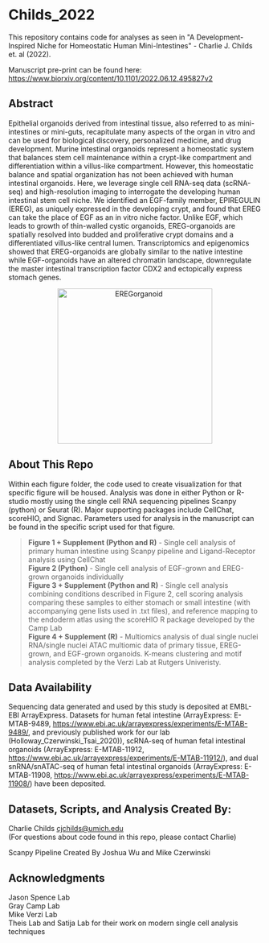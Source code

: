 # Childs_2022
This repository contains code for analyses as seen in "A Development-Inspired Niche for Homeostatic Human Mini-Intestines" - Charlie J. Childs et. al (2022).

Manuscript pre-print can be found here: https://www.biorxiv.org/content/10.1101/2022.06.12.495827v2

## Abstract
Epithelial organoids derived from intestinal tissue, also referred to as mini-intestines or mini-guts, recapitulate many aspects of the organ in vitro and can be used for biological discovery, personalized medicine, and drug development. Murine intestinal organoids represent a homeostatic system that balances stem cell maintenance within a crypt-like compartment and differentiation within a villus-like compartment. However, this homeostatic balance and spatial organization has not been achieved with human intestinal organoids. Here, we leverage single cell RNA-seq data (scRNA-seq) and high-resolution imaging to interrogate the developing human intestinal stem cell niche. We identified an EGF-family member, EPIREGULIN (EREG), as uniquely expressed in the developing crypt, and found that EREG can take the place of EGF as an in vitro niche factor. Unlike EGF, which leads to growth of thin-walled cystic organoids, EREG-organoids are spatially resolved into budded and proliferative crypt domains and a differentiated villus-like central lumen. Transcriptomics and epigenomics showed that EREG-organoids are globally similar to the native intestine while EGF-organoids have an altered chromatin landscape, downregulate the master intestinal transcription factor CDX2 and ectopically express stomach genes.
<p align="center">
<img width="308" alt="EREGorganoid" src="https://user-images.githubusercontent.com/55200067/173452750-33f59291-4e88-43e2-9971-20c86046bcd3.png">
</p>

## About This Repo 
Within each figure folder, the code used to create visualization for that specific figure will be housed. Analysis was done in either Python or R-studio mostly using the single cell RNA sequencing pipelines Scanpy (python) or Seurat (R). Major supporting packages include CellChat, scoreHIO, and Signac. Parameters used for analysis in the manuscript can be found in the specific script used for that figure. 

>**Figure 1 + Supplement (Python and R)** - Single cell analysis of primary human intestine using Scanpy pipeline and Ligand-Receptor analysis using CellChat  
>**Figure 2 (Python)** - Single cell analysis of EGF-grown and EREG-grown organoids individually  
>**Figure 3 + Supplement (Python and R)** - Single cell analysis combining conditions described in Figure 2, cell scoring analysis comparing these samples to either stomach or small intestine (with accompanying gene lists used in .txt files), and reference mapping to the endoderm atlas using the scoreHIO R package developed by the Camp Lab  
>**Figure 4 + Supplement (R)** - Multiomics analysis of dual single nuclei RNA/single nuclei ATAC multiomic data of primary tissue, EREG-grown, and EGF-grown organoids. K-means clustering and motif analysis completed by the Verzi Lab at Rutgers Univeristy.  

## Data Availability
Sequencing data generated and used by this study is deposited at EMBL-EBI ArrayExpress. Datasets for human fetal intestine (ArrayExpress: E-MTAB-9489, https://www.ebi.ac.uk/arrayexpress/experiments/E-MTAB-9489/, and previously published work for our lab (Holloway_Czerwinski_Tsai_2020)), scRNA-seq of human fetal intestinal organoids (ArrayExpress: E-MTAB-11912, https://www.ebi.ac.uk/arrayexpress/experiments/E-MTAB-11912/), and dual snRNA/snATAC-seq of human fetal intestinal organoids (ArrayExpress: E-MTAB-11908, https://www.ebi.ac.uk/arrayexpress/experiments/E-MTAB-11908/) have been deposited. 

## Datasets, Scripts, and Analysis Created By: 
Charlie Childs cjchilds@umich.edu  
(For questions about code found in this repo, please contact Charlie)

Scanpy Pipeline Created By Joshua Wu and Mike Czerwinski 

## Acknowledgments
Jason Spence Lab   
Gray Camp Lab    
Mike Verzi Lab  
Theis Lab and Satija Lab for their work on modern single cell analysis techniques
